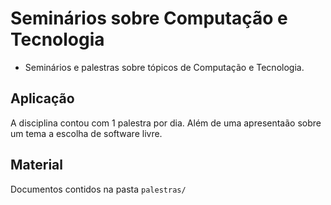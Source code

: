 # Seminários sobre Computação e Tecnologia

* Seminários e palestras sobre tópicos de Computação e Tecnologia.

## Aplicação

A disciplina contou com  1 palestra por dia.
Além de uma apresentaão sobre um tema a escolha de software livre.

## Material

Documentos contidos na pasta `palestras/`